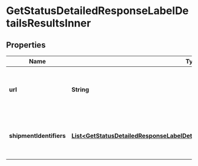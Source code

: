 

# GetStatusDetailedResponseLabelDetailsResultsInner


## Properties

| Name | Type | Description | Notes |
|------------ | ------------- | ------------- | -------------|
|**url** | **String** |  This indicates URL of the shipping label in PDF format. |  [optional] |
|**shipmentIdentifiers** | [**List&lt;GetStatusDetailedResponseLabelDetailsResultsInnerShipmentIdentifiersInner&gt;**](GetStatusDetailedResponseLabelDetailsResultsInnerShipmentIdentifiersInner.md) |  Indicates the following identifiers related to Shipment. |  [optional] |



